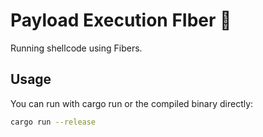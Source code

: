# Payload Execution FIber 🦀

Running shellcode using Fibers.

## Usage
You can run with cargo run or the compiled binary directly:
```sh
cargo run --release
```
